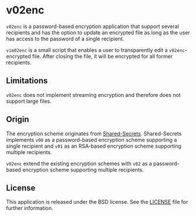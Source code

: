 # v02enc

`v02enc` is a password-based encryption application that support several recipients and has the option to update an encrypted file as long as the user has access to the password of a single recipient.

`vim02enc` is a small script that enables a user to transparently edit a `v02enc`-encrypted file. After closing the file, it will be encrypted for all former recipients.

## Limitations

`v02enc` does not implement streaming encryption and therefore does not support large files.

## Origin

The encryption scheme originates from [Shared-Secrets](https://github.com/yahesh/shared-secrets). Shared-Secrets implements `v00` as a password-based encryption scheme supporting a single recipient and `v01` as an RSA-based encryption scheme supporting multiple recipients.

`v02enc` extend the existing encryption schemes with `v02` as a password-based encryption scheme supporting multiple recipients.

## License

This application is released under the BSD license. See the [LICENSE](LICENSE) file for further information.
